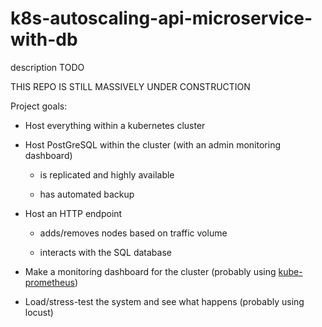 # k8s-autoscaling-api-microservice-with-db
description TODO

THIS REPO IS STILL MASSIVELY UNDER CONSTRUCTION

Project goals:

* Host everything within a kubernetes cluster

* Host PostGreSQL within the cluster (with an admin monitoring dashboard)

    - is replicated and highly available

    - has automated backup

* Host an HTTP endpoint 
    
    - adds/removes nodes based on traffic volume
    
    - interacts with the SQL database

* Make a monitoring dashboard for the cluster (probably using [kube-prometheus](https://github.com/prometheus-operator/kube-prometheus))

* Load/stress-test the system and see what happens (probably using locust)
